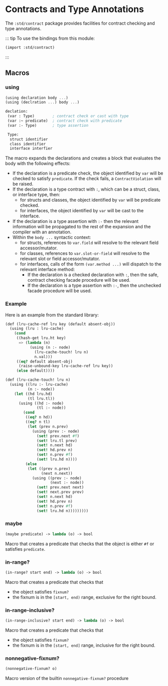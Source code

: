 # Contracts and Type Annotations

The `:std/contract` package provides facilities for contract checking and type annotations.

::: tip To use the bindings from this module:
```scheme
(import :std/contract)
```
:::

## Macros
### using
```scheme
(using declaration body ...)
(using (declration ...) body ...)

declation:
 (var : Type)        ; contract check or cast with type
 (var :~ predicate)  ; contract check with predicate
 (var :- Type)       ; type assertion

 Type:
  struct identifier
  class identifier
  interface interfier
```

The macro expands the declarations and creates a block that evaluates the body with the following effects:
- If the declaration is a predicate check, the object identified by
  `var` will be checked to satisfy `predicate`. If the check fails, a
  `ContractViolation` will be raised.
- If the declaration is a type contract with `:`, which can be a struct, class, or interface type, then:
  - for structs and classes, the object identified by `var` will be predicate checked.
  - for interfaces, the object identified by `var` will be cast to the interface.
- If the declaration is a type assertion with `:-` then the relevant information will be
  propagated to the rest of the expansion and the compiler with an annotation.
- Within the `body ...` syntactic context:
  - for structs, references to `var.field` will resolve to the relevant field accessor/mutator.
  - for classes, references to `var.slot-or-field` will resolve to the relevant slot or field
    accessor/mutator.
  - for interfaces, calls of the form `(var.method ...)` will dispatch to the relevant interface
    method:
    - If the declaration is a checked declaration with `:`, then the safe, contract checking
      facade procedure will be used.
    - If the declaration is a type assertion with `:-`, then the unchecked facade procedure
      will be used.

### Example

Here is an example from the standard library:
```scheme
(def (lru-cache-ref lru key (default absent-obj))
  (using (lru : lru-cache)
    (cond
     ((hash-get lru.ht key)
      => (lambda (n)
           (using (n :- node)
             (lru-cache-touch! lru n)
             n.val)))
     ((eq? default absent-obj)
      (raise-unbound-key lru-cache-ref lru key))
     (else default))))

(def (lru-cache-touch! lru n)
  (using ((lru :- lru-cache)
          (n :- node))
    (let ((hd lru.hd)
          (tl lru.tl))
      (using ((hd :- node)
              (tl :- node))
        (cond
         ((eq? n hd))
         ((eq? n tl)
          (let (prev n.prev)
            (using (prev :- node)
              (set! prev.next #f)
              (set! lru.tl prev)
              (set! n.next hd)
              (set! hd.prev n)
              (set! n.prev #f)
              (set! lru.hd n))))
         (else
          (let ((prev n.prev)
                (next n.next))
            (using ((prev :- node)
                    (next :- node))
              (set! prev.next next)
              (set! next.prev prev)
              (set! n.next hd)
              (set! hd.prev n)
              (set! n.prev #f)
              (set! lru.hd n)))))))))
```

### maybe
```scheme
(maybe predicate) -> lambda (o) -> bool
```

Macro that creates a predicate that checks that the object is either
`#f` or satisfies `predicate`.

### in-range?
```scheme
(in-range? start end) -> lambda (o) -> bool
```

Macro that creates a predicate that checks that
- the object satisfies `fixnum?`
- the fixnum is in the `[start, end)` range, exclusive for the right bound.

### in-range-inclusive?
```scheme
(in-range-inclusive? start end) -> lambda (o) -> bool
```

Macro that creates a predicate that checks that
- the object satisfies `fixnum?`
- the fixnum is in the `[start, end]` range, inclusive for the right bound.

### nonnegative-fixnum?
```scheme
(nonnegative-fixnum? o)
```

Macro version of the builtin `nonnegative-fixnum?` procedure
